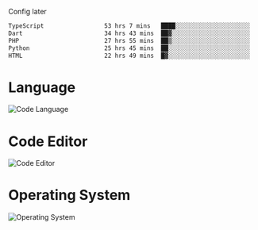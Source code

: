 <!-- ## Hi there 👋 -->
Config later

<!--
**rickrck/rickrck** is a ✨ _special_ ✨ repository because its `README.md` (this file) appears on your GitHub profile.

Here are some ideas to get you started:

- 🔭 I’m currently working on ...
- 🌱 I’m currently learning ...
- 👯 I’m looking to collaborate on ...
- 🤔 I’m looking for help with ...
- 💬 Ask me about ...
- 📫 How to reach me: ...
- 😄 Pronouns: ...
- ⚡ Fun fact: ...
-->

<!--START_SECTION:waka-->

```txt
TypeScript                 53 hrs 7 mins   ████░░░░░░░░░░░░░░░░░░░░░   16.60 %
Dart                       34 hrs 43 mins  ██▓░░░░░░░░░░░░░░░░░░░░░░   10.85 %
PHP                        27 hrs 55 mins  ██▒░░░░░░░░░░░░░░░░░░░░░░   08.72 %
Python                     25 hrs 45 mins  ██░░░░░░░░░░░░░░░░░░░░░░░   08.05 %
HTML                       22 hrs 49 mins  █▓░░░░░░░░░░░░░░░░░░░░░░░   07.13 %
```

<!--END_SECTION:waka-->

# Language
![Code Language](https://wakatime.com/share/@Rie/857855bd-8826-4360-bd0b-30668e651616.svg)

# Code Editor
![Code Editor](https://wakatime.com/share/@Rie/630d1d98-3d54-4afd-a23d-fa79134fc528.svg)

# Operating System
![Operating System](https://wakatime.com/share/@Rie/a7b1eb7d-159b-4b03-8226-3a05ad998782.svg)
